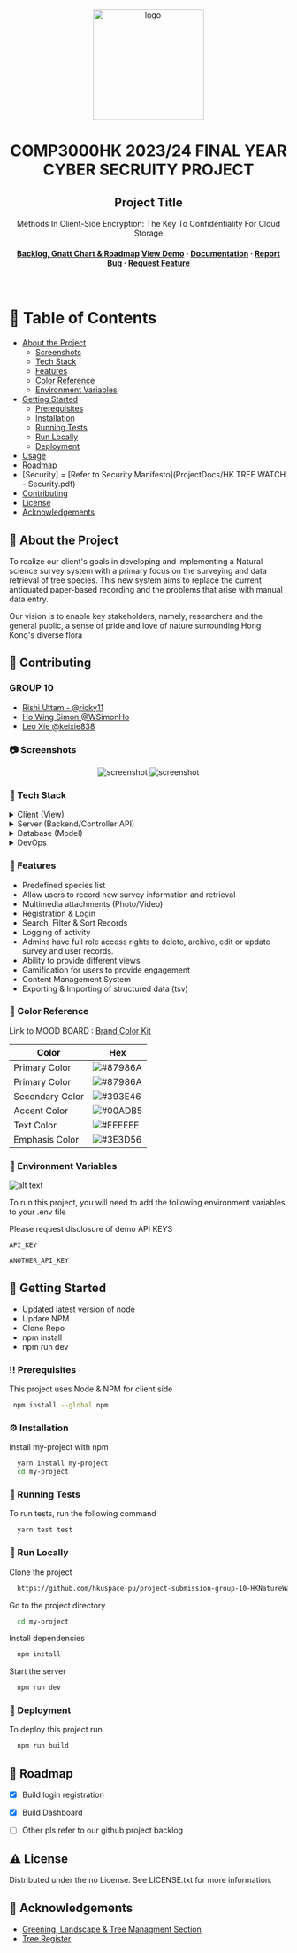 <div align="center">
  <img src="client/src/assets/images/tree.svg" alt="logo" width="200" height="auto" />
  <h1>COMP3000HK 2023/24 FINAL YEAR CYBER SECRUITY PROJECT</h1>
 <h2>Project Title</h2> 
  <p>
Methods In Client-Side Encryption: The Key To Confidentiality For Cloud Storage  

  </p>
  

   
<h4>
  <a href="https://github.com/orgs/hkuspace-pu/projects/16/views/1">Backlog, Gnatt Chart & Roadmap</a>
    <a href="https://hktreewatch.org">View Demo</a>
  <span> · </span>
    <a href="#">Documentation</a>
  <span> · </span>
    <a href="https://github.com/hkuspace-pu/project-submission-group-10-HKNatureWatch/issues">Report Bug</a>
  <span> · </span>
    <a href="https://github.com/hkuspace-pu/project-submission-group-10-HKNatureWatch/issues">Request Feature</a>
  </h4>
</div>

<br />

<!-- Table of Contents -->
# :notebook_with_decorative_cover: Table of Contents

- [About the Project](#star2-about-the-project)
  * [Screenshots](#camera-screenshots)
  * [Tech Stack](#space_invader-tech-stack)
  * [Features](#dart-features)
  * [Color Reference](#art-color-reference)
  * [Environment Variables](#key-environment-variables)
- [Getting Started](#toolbox-getting-started)
  * [Prerequisites](#bangbang-prerequisites)
  * [Installation](#gear-installation)
  * [Running Tests](#test_tube-running-tests)
  * [Run Locally](#running-run-locally)
  * [Deployment](#triangular_flag_on_post-deployment)
- [Usage](#eyes-usage)
- [Roadmap](#compass-roadmap)
- [Security] = [Refer to Security Manifesto](ProjectDocs/HK TREE WATCH - Security.pdf)
- [Contributing](#wave-contributing)
- [License](#warning-license)
- [Acknowledgements](#Acknowledgements)


  

<!-- About the Project -->
## :star2: About the Project

To realize our client's goals in developing and implementing a Natural science survey system with a primary focus on the surveying and data retrieval of tree species. This new system aims to replace the current antiquated paper-based recording and the problems that arise with manual data entry.

Our vision is to enable key stakeholders, namely, researchers and the general public, a sense of pride and love of nature surrounding Hong Kong's diverse flora




<!-- Contributing -->
## :wave: Contributing

### GROUP 10
- [Rishi Uttam - @ricky11](https://github.com/ricky11)
- [Ho Wing Simon @WSimonHo](https://github.com/WSimonHo)
- [Leo Xie @keixie838](https://github.com/leoxie838)

<!-- Screenshots -->
### :camera: Screenshots

<div align="center"> 
  <img src="https://github.com/hkuspace-pu/project-submission-group-10-HKNatureWatch/blob/main/ProjectDocs/iPhone%2014%20Pro%20in%20deep%20purple%20color_Screenshot%202023-01-08%20at%203.06.39%20AM.png" alt="screenshot" />
  <img src="https://github.com/hkuspace-pu/project-submission-group-10-HKNatureWatch/blob/main/ProjectDocs/iMac%20on%20the%20wooden%20desk%20with%20a%20woman%20phoning_Screenshot%202023-01-08%20at%203.51.30%20AM.png" alt="screenshot" />
</div>




<!-- TechStack -->
### :space_invader: Tech Stack

<details>
  <summary>Client (View)</summary>
  <ul>
    <li><a href="https://vuejs.org/">Vue3</a></li>
  </ul>
</details>

<details>
  <summary>Server (Backend/Controller API)</summary>
  <ul>
    <li><a href="https://www.java.com/en/">JAVA</a></li>
 
  </ul>
</details>

<details>
<summary>Database (Model)</summary>
  <ul>
    <li><a href="https://mariadb.org/">MariaDB</a></li>
  </ul>
</details>

<details>
<summary>DevOps</summary>
  <ul>
    <li><a href="https://www.docker.com/">Docker</a></li>
    <li><a href="https://www.cloudflare.com/">Cloudflare</a></li>
    <li><a href="https://github.com/">Github</a></li>
  </ul>
</details>

<!-- Features -->
### :dart: Features

- Predefined species list
- Allow users to record new survey information and retrieval
- Multimedia attachments (Photo/Video)
- Registration & Login
- Search, Filter & Sort Records
- Logging of activity
- Admins have full role access rights to delete, archive, edit or update survey and user records.
- Ability to provide different views 
- Gamification for users to provide engagement
- Content Management System
- Exporting & Importing of structured data (tsv)


<!-- Color Reference -->
### :art: Color Reference

Link to MOOD BOARD : [Brand Color Kit](https://github.com/hkuspace-pu/project-submission-group-10-HKNatureWatch/blob/main/ProjectDocs/Olivia%20Wilson.pdf)

| Color             | Hex                                                                |
| ----------------- | ------------------------------------------------------------------ |
| Primary Color |  ![#87986A](https://via.placeholder.com/15/87986A) |
| Primary Color | ![#87986A](https://via.placeholder.com/15/87986A) |
| Secondary Color | ![#393E46](https://via.placeholder.com/15/B8C8AC) |
| Accent Color | ![#00ADB5](https://via.placeholder.com/15/B8B4B0)  |
| Text Color | ![#EEEEEE](https://via.placeholder.com/15/EEEEEE)  |
| Emphasis Color | ![#3E3D56](https://via.placeholder.com/15/3E3D56) |



<!-- Env Variables -->
### :key: Environment Variables
![alt text](https://via.placeholder.com/100/87986A)

To run this project, you will need to add the following environment variables to your .env file

Please request disclosure of demo API KEYS

`API_KEY`

`ANOTHER_API_KEY`

<!-- Getting Started -->
## 	:toolbox: Getting Started

- Updated latest version of node
- Updare NPM
- Clone Repo
- npm install
- npm run dev

<!-- Prerequisites -->
### :bangbang: Prerequisites

This project uses Node & NPM for client side

```bash
 npm install --global npm
```

<!-- Installation -->
### :gear: Installation

Install my-project with npm

```bash
  yarn install my-project
  cd my-project
```
   
<!-- Running Tests -->
### :test_tube: Running Tests

To run tests, run the following command

```bash
  yarn test test
```

<!-- Run Locally -->
### :running: Run Locally

Clone the project

```bash
  https://github.com/hkuspace-pu/project-submission-group-10-HKNatureWatch.git
```

Go to the project directory

```bash
  cd my-project
```

Install dependencies

```bash
  npm install
```

Start the server

```bash
  npm run dev
```


<!-- Deployment -->
### :triangular_flag_on_post: Deployment

To deploy this project run

```bash
  npm run build
```



<!-- Roadmap -->
## :compass: Roadmap

* [x] Build login registration
* [x] Build Dashboard
* [ ] Other pls refer to our github project backlog


<!-- License -->
## :warning: License

Distributed under the no License. See LICENSE.txt for more information.



## :gem: Acknowledgements
- [Greening, Landscape & Tree Managment Section](https://www.greening.gov.hk/en/home/index.html)
- [Tree Register](https://treeregister.greening.gov.hk/map/treeIndex.aspx)
